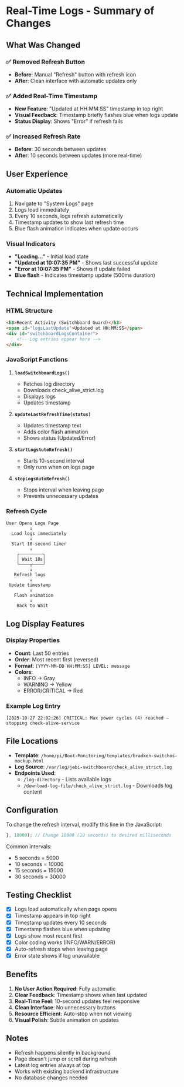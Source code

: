 # Real-Time Logs - Summary of Changes

## What Was Changed

### ✅ Removed Refresh Button
- **Before**: Manual "Refresh" button with refresh icon
- **After**: Clean interface with automatic updates only

### ✅ Added Real-Time Timestamp
- **New Feature**: "Updated at HH:MM:SS" timestamp in top right
- **Visual Feedback**: Timestamp briefly flashes blue when logs update
- **Status Display**: Shows "Error" if refresh fails

### ✅ Increased Refresh Rate
- **Before**: 30 seconds between updates
- **After**: 10 seconds between updates (more real-time)

## User Experience

### Automatic Updates
1. Navigate to "System Logs" page
2. Logs load immediately
3. Every 10 seconds, logs refresh automatically
4. Timestamp updates to show last refresh time
5. Blue flash animation indicates when update occurs

### Visual Indicators
- **"Loading..."** - Initial load state
- **"Updated at 10:07:35 PM"** - Shows last successful update
- **"Error at 10:07:35 PM"** - Shows if update failed
- **Blue flash** - Indicates timestamp update (500ms duration)

## Technical Implementation

### HTML Structure
```html
<h3>Recent Activity (Switchboard Guard)</h3>
<span id="logsLastUpdate">Updated at HH:MM:SS</span>
<div id="switchboardLogsContainer">
    <!-- Log entries appear here -->
</div>
```

### JavaScript Functions

1. **`loadSwitchboardLogs()`**
   - Fetches log directory
   - Downloads check_alive_strict.log
   - Displays logs
   - Updates timestamp

2. **`updateLastRefreshTime(status)`**
   - Updates timestamp text
   - Adds color flash animation
   - Shows status (Updated/Error)

3. **`startLogsAutoRefresh()`**
   - Starts 10-second interval
   - Only runs when on logs page

4. **`stopLogsAutoRefresh()`**
   - Stops interval when leaving page
   - Prevents unnecessary updates

### Refresh Cycle
```
User Opens Logs Page
         ↓
  Load logs immediately
         ↓
  Start 10-second timer
         ↓
    ┌─────────┐
    │ Wait 10s│
    └────┬────┘
         ↓
   Refresh logs
         ↓
 Update timestamp
         ↓
   Flash animation
         ↓
    Back to Wait
```

## Log Display Features

### Display Properties
- **Count**: Last 50 entries
- **Order**: Most recent first (reversed)
- **Format**: `[YYYY-MM-DD HH:MM:SS] LEVEL: message`
- **Colors**: 
  - INFO → Gray
  - WARNING → Yellow  
  - ERROR/CRITICAL → Red

### Example Log Entry
```
[2025-10-27 22:02:26] CRITICAL: Max power cycles (4) reached — stopping check-alive-service
```

## File Locations

- **Template**: `/home/pi/Boot-Monitoring/templates/bradken-switchos-mockup.html`
- **Log Source**: `/var/log/jebi-switchboard/check_alive_strict.log`
- **Endpoints Used**:
  - `/log-directory` - Lists available logs
  - `/download-log-file/check_alive_strict.log` - Downloads log content

## Configuration

To change the refresh interval, modify this line in the JavaScript:
```javascript
}, 10000); // Change 10000 (10 seconds) to desired milliseconds
```

Common intervals:
- 5 seconds = 5000
- 10 seconds = 10000
- 15 seconds = 15000
- 30 seconds = 30000

## Testing Checklist

- [x] Logs load automatically when page opens
- [x] Timestamp appears in top right
- [x] Timestamp updates every 10 seconds
- [x] Timestamp flashes blue when updating
- [x] Logs show most recent first
- [x] Color coding works (INFO/WARN/ERROR)
- [x] Auto-refresh stops when leaving page
- [x] Error state shows if log unavailable

## Benefits

1. **No User Action Required**: Fully automatic
2. **Clear Feedback**: Timestamp shows when last updated
3. **Real-Time Feel**: 10-second updates feel responsive
4. **Clean Interface**: No unnecessary buttons
5. **Resource Efficient**: Auto-stop when not viewing
6. **Visual Polish**: Subtle animation on updates

## Notes

- Refresh happens silently in background
- Page doesn't jump or scroll during refresh
- Latest log entries always at top
- Works with existing backend infrastructure
- No database changes needed
